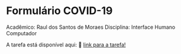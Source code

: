# Formulário COVID-19

Acadêmico: Raul dos Santos de Moraes
Disciplina: Interface Humano Computador

A tarefa está disponível aqui: 🔗 [link para a tarefa!](https://rauldoss.github.io/sistema_basico_2d/)